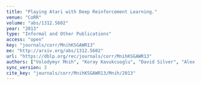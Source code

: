 ```yaml
---
title: "Playing Atari with Deep Reinforcement Learning."
venue: "CoRR"
volume: "abs/1312.5602"
year: "2013"
type: "Informal and Other Publications"
access: "open"
key: "journals/corr/MnihKSGAWR13"
ee: "http://arxiv.org/abs/1312.5602"
url: "https://dblp.org/rec/journals/corr/MnihKSGAWR13"
authors: ["Volodymyr Mnih", "Koray Kavukcuoglu", "David Silver", "Alex Graves", "Ioannis Antonoglou", "Daan Wierstra", "Martin A. Riedmiller"]
sync_version: 3
cite_key: "journals/corr/MnihKSGAWR13/Mnih/2013"
---
```

